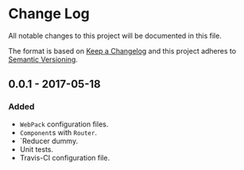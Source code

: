 # Change Log
All notable changes to this project will be documented in this file.

The format is based on [Keep a Changelog](http://keepachangelog.com/)
and this project adheres to [Semantic Versioning](http://semver.org/).

## 0.0.1 - 2017-05-18
### Added
- `WebPack` configuration files.
- `Component`s with `Router`.
- `Reducer dummy.
- Unit tests.
- Travis-CI configuration file.
